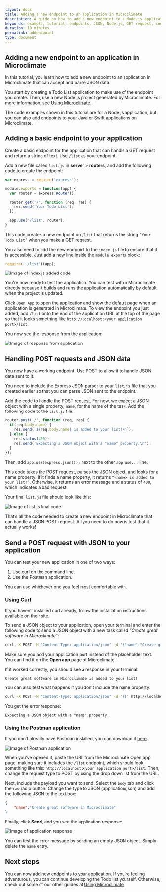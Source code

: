 ```yaml
---
layout: docs
title: Adding a new endpoint to an application in Microclimate
description: A guide on how to add a new endpoint to a Node.js application in microclimate
keywords: example, tutorial, endpoints, JSON, Node.js, GET request, code, POST requests, Postman application, Todo list, error
duration: 10 minutes
permalink: addendpoint
type: document
---
```


## Adding a new endpoint to an application in Microclimate

In this tutorial, you learn how to add a new endpoint to an application in Microclimate that can accept and parse JSON data.

You start by creating a Todo List application to make use of the endpoint you create. Then, use a new Node.js project generated by Microclimate. For more information, see [Using Microclimate](usingmicroclimate).

The code examples shown in this tutorial are for a Node.js application, but you can also add endpoints to your Java or Swift applications on Microclimate.

## Adding a basic endpoint to your application

Create a basic endpoint for the application that can handle a GET request and return a string of text. Use `/list` as your endpoint.

Add a new file called `list.js` in **server** > **routers**, and add the following code to create the endpoint:

```javascript
var express = require('express');

module.exports = function(app) {
  var router = express.Router();

  router.get('/', function (req, res) {
    res.send('Your Todo List');
  });

  app.use("/list", router);
}
```

This code creates a new endpoint on `/list` that returns the string `‘Your Todo List’` when you make a GET request.

You also need to add the new endpoint to the `index.js` file to ensure that it is accessible. Just add a new line inside the `module.exports` block:

```javascript
require('./list')(app);
```

![Image of index.js added code](dist/images/tutorial-add-endpoint-1.png)


You're now ready to test the application. You can test within Microclimate directly because it builds and runs the application automatically by default when the project is updated.

Click `Open App` to open the application and show the default page when an application is generated in Microclimate. To view the endpoint you just added, add `/list` onto the end of the Application URL at the top of the page so that it looks something like `http://localhost:<your application port>/list`.

You now see the response from the application:

![Image of response from application](dist/images/tutorial-add-endpoint-2.png)

## Handling POST requests and JSON data

You now have a working endpoint. Use POST to allow it to handle JSON data sent to it.

You need to include the Express JSON parser to your `list.js` file that you created earlier so that you can parse JSON sent to the endpoint.

Add the code to handle the POST request. For now, we expect a JSON object with a single property, ``name``, for the name of the task. Add the following code to the `list.js` file:

```javascript
router.post('/', function (req, res) {
  if(req.body.name) {
    res.send(`${req.body.name} is added to your list!\n`);
  } else {
    res.status(400);
    res.send('Expecting a JSON object with a "name" property.\n');
  }
});
```
Then, add `app.use(express.json());` next to the other `app.use...` line.

This code takes the POST request, parses the JSON object, and looks for a name property. If it finds a name property, it returns `“<name> is added to your list!”`. Otherwise, it returns an error message and a status of `400`, which indicates a bad request.

Your final `list.js` file should look like this:

![Image of list.js final code](dist/images/tutorial-add-endpoint-3.png)

That’s all the code needed to create a new endpoint in Microclimate that can handle a JSON POST request. All you need to do now is test that it actually works!

## Send a POST request with JSON to your application

You can test your new application in one of two ways:

1.  Use curl on the command line.
2.  Use the Postman application.

You can use whichever one you feel most comfortable with.

### Using Curl

If you haven’t installed curl already, follow the installation instructions available on their site.

To send a JSON object to your application, open your terminal and enter the following code to send a JSON object with a new task called *“Create great software in Microclimate”*:

```bash
curl -X POST -H "Content-Type: application/json" -d '{"name":"Create great software in Microclimate"}' http://localhost:<your application port>/list
```

Make sure you add your application port instead of the placeholder text. You can find it on the **Open app** page of Microclimate.

If it worked correctly, you should see a response in your terminal:

```
Create great software in Microclimate is added to your list!
```
You can also test what happens if you don’t include the name property:

```bash
curl -X POST -H "Content-Type: application/json" -d '{}' http://localhost:<your application port>/list
```

You get the error response:

```
Expecting a JSON object with a "name" property.
```


### Using the Postman application
If you don’t already have Postman installed, you can download it [here](https://www.getpostman.com/apps).

![Image of Postman application](dist/images/tutorial-add-endpoint-4.png)

When you’ve opened it, paste the URL from the Microclimate Open app page, making sure it includes the `/list` endpoint, which should look something like this: `http://localhost:<your application port>/list`. Then, change the request type to POST by using the drop down list from the URL.

Next, include the payload you want to send. Select the `body` tab and click the `raw` radio button. Change the type to JSON (application/json) and add the following JSON to the text box:

```JSON
{
	"name":"Create great software in Microclimate"
}
```

Finally, click **Send**, and you see the application response:

![Image of application response](dist/images/tutorial-add-endpoint-5.png)

You can test the error message by sending an empty JSON object. Simply delete the ``name`` entry.

## Next steps

You can now add new endpoints to your application. If you’re feeling adventurous, you can continue developing the Todo list yourself. Otherwise, check out some of our other guides at [Using Microclimate](usingmicroclimate).
